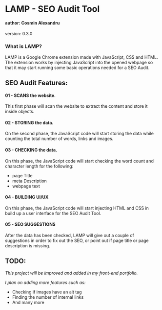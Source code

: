 # LAMP - SEO Audit Tool 
#### author: Cosmin Alexandru 
version: 0.3.0


### What is LAMP? 
LAMP is a Google Chrome extension made with JavaScript, CSS and HTML. The extension works by injecting JavaScript into the opened webpage so that it may start running some basic operations needed for a SEO Audit.

## SEO Audit Features: 

#### 01 - SCANS the website. 
This first phase will scan the website to extract the content and store it inside objects.

#### 02 - STORING the data. 
On the second phase, the JavaScript code will start storing the data while counting the total number of words, links and images.

#### 03 - CHECKING the data. 
On this phase, the JavaScript code will start checking the word count and character length for the following:
  * page Title 
  * meta Description 
  * webpage text


#### 04 - BUILDING UI/UX 
On this phase, the JavaScript code will start injecting HTML and CSS in build up a user interface for the SEO Audit Tool.

#### 05 - SEO SUGGESTIONS 
After the data has been checked, LAMP will give out a couple of suggestions in order to fix out the SEO, or point out if page title or page description is missing.

## TODO: 
*This project will be improved and added in my front-end portfolio.*

*I plan on adding more features such as:* 
  * Checking if images have an alt tag
  * Finding the number of internal links
  * And many more

